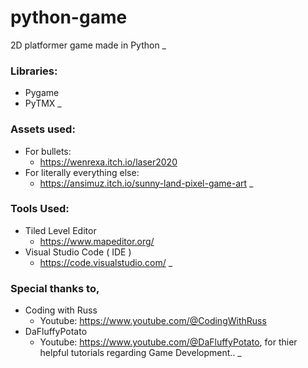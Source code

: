 # python-game
2D platformer game made in Python
_
### Libraries:
- Pygame
- PyTMX
_
### Assets used:
  - For bullets:
    - https://wenrexa.itch.io/laser2020
  - For literally everything else:
    - https://ansimuz.itch.io/sunny-land-pixel-game-art
_
### Tools Used:
- Tiled Level Editor
  - https://www.mapeditor.org/
- Visual Studio Code ( IDE )
  - https://code.visualstudio.com/
_
### Special thanks to,
- Coding with Russ
  - Youtube: https://www.youtube.com/@CodingWithRuss
- DaFluffyPotato
  - Youtube: https://www.youtube.com/@DaFluffyPotato,
for thier helpful tutorials regarding Game Development..
_
